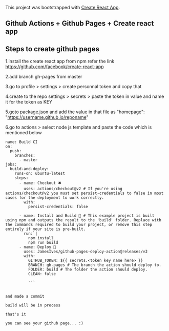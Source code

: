 This project was bootstrapped with [Create React App](https://github.com/facebook/create-react-app).

## Github Actions + Github Pages + Create react app

## Steps to create github pages
1.install the create react app from npm 
refer the link
https://github.com/facebook/create-react-app

2.add branch gh-pages from master

3.go to profile > settings > create personnal token and copy that 

4.create to the repo settings > secrets > paste the token in value and name it for the token as KEY

5.goto package.json and add the value in  that file
as  "homepage": "https://username.github.io/reponame"

6.go to actions > select node js template and paste the code which is mentioned below 

```
name: Build CI
on:
  push:
    branches:
      - master
jobs:
  build-and-deploy:
    runs-on: ubuntu-latest
    steps:
      - name: Checkout 🛎️
        uses: actions/checkout@v2 # If you're using actions/checkout@v2 you must set persist-credentials to false in most cases for the deployment to work correctly.
        with:
          persist-credentials: false

      - name: Install and Build 🔧 # This example project is built using npm and outputs the result to the 'build' folder. Replace with the commands required to build your project, or remove this step entirely if your site is pre-built.
        run: |
          npm install
          npm run build
      - name: Deploy 🚀
        uses: JamesIves/github-pages-deploy-action@releases/v3
        with:
          GITHUB_TOKEN: ${{ secrets.<token key name here> }}
          BRANCH: gh-pages # The branch the action should deploy to.
          FOLDER: build # The folder the action should deploy.
          CLEAN: false
          
          ```
          

and made a commit

build will be in process 

that's it 

you can see your github page... :)
